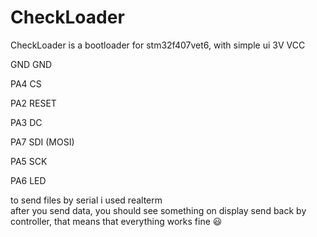 # CheckLoader
CheckLoader is a bootloader for stm32f407vet6, with simple ui
3V VCC

GND GND

PA4 CS

PA2 RESET

PA3 DC

PA7 SDI (MOSI)

PA5 SCK

PA6 LED

to send files by serial i used realterm  
after you send data, you should see something on display send back by controller, that means that everything works fine 😃
